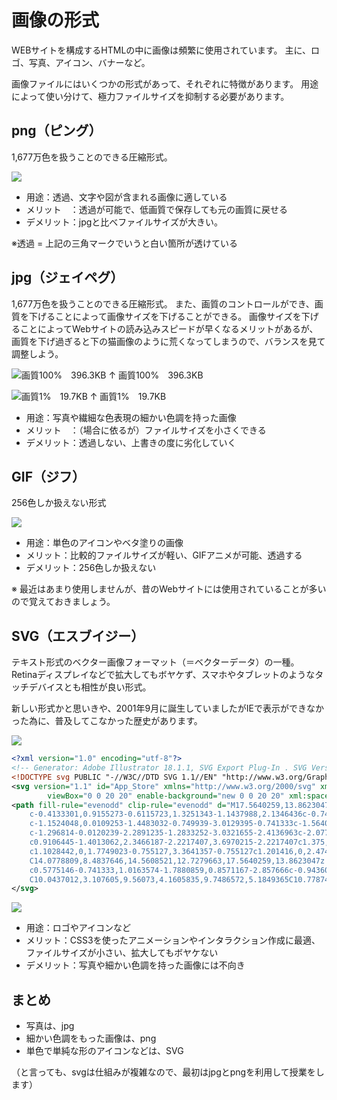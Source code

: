 # 画像の形式

WEBサイトを構成するHTMLの中に画像は頻繁に使用されています。
主に、ロゴ、写真、アイコン、バナーなど。

画像ファイルにはいくつかの形式があって、それぞれに特徴があります。
用途によって使い分けて、極力ファイルサイズを抑制する必要があります。



## png（ピング）

1,677万色を扱うことのできる圧縮形式。


![](https://paper-attachments.dropbox.com/s_3066FA23A18E1433BC4D48A1112B9F0C6A766C9E0917C880D3A50377E5D58EB4_1520564650145_.png)

- 用途：透過、文字や図が含まれる画像に適している
- メリット　：透過が可能で、低画質で保存しても元の画質に戻せる
- デメリット：jpgと比べファイルサイズが大きい。

※透過 = 上記の三角マークでいうと白い箇所が透けている


## jpg（ジェイペグ）

1,677万色を扱うことのできる圧縮形式。
また、画質のコントロールができ、画質を下げることによって画像サイズを下げることができる。
画像サイズを下げることによってWebサイトの読み込みスピードが早くなるメリットがあるが、画質を下げ過ぎると下の猫画像のように荒くなってしまうので、バランスを見て調整しよう。


![画質100%　396.3KB](https://paper-attachments.dropbox.com/s_3066FA23A18E1433BC4D48A1112B9F0C6A766C9E0917C880D3A50377E5D58EB4_1520565139603_JPG100.jpg)
↑ 画質100%　396.3KB

![画質1%　19.7KB](https://paper-attachments.dropbox.com/s_3066FA23A18E1433BC4D48A1112B9F0C6A766C9E0917C880D3A50377E5D58EB4_1520600118671_JPG1.jpg)
↑ 画質1%　19.7KB

- 用途：写真や繊細な色表現の細かい色調を持った画像
- メリット　：（場合に依るが）ファイルサイズを小さくできる
- デメリット：透過しない、上書きの度に劣化していく



## GIF（ジフ）

256色しか扱えない形式

![](https://paper-attachments.dropbox.com/s_6DC39C02081D2F0F89C1BB40AC805C4C3DCC6DA94D1CE0AB6A7FB3CF3041E463_1522748984150_2.png)


- 用途：単色のアイコンやベタ塗りの画像
- メリット：比較的ファイルサイズが軽い、GIFアニメが可能、透過する
- デメリット：256色しか扱えない

※ 最近はあまり使用しませんが、昔のWebサイトには使用されていることが多いので覚えておきましょう。



## SVG（エスブイジー）

テキスト形式のベクター画像フォーマット（＝ベクターデータ）の一種。
Retinaディスプレイなどで拡大してもボヤケず、スマホやタブレットのようなタッチデバイスとも相性が良い形式。

新しい形式かと思いきや、2001年9月に誕生していましたがIEで表示ができなかった為に、普及してこなかった歴史があります。



![](https://paper-attachments.dropbox.com/s_6DC39C02081D2F0F89C1BB40AC805C4C3DCC6DA94D1CE0AB6A7FB3CF3041E463_1522989265487_svg.png)



```xml
<?xml version="1.0" encoding="utf-8"?>
<!-- Generator: Adobe Illustrator 18.1.1, SVG Export Plug-In . SVG Version: 6.00 Build 0)  -->
<!DOCTYPE svg PUBLIC "-//W3C//DTD SVG 1.1//EN" "http://www.w3.org/Graphics/SVG/1.1/DTD/svg11.dtd">
<svg version="1.1" id="App_Store" xmlns="http://www.w3.org/2000/svg" xmlns:xlink="http://www.w3.org/1999/xlink" x="0px" y="0px"
        viewBox="0 0 20 20" enable-background="new 0 0 20 20" xml:space="preserve">
<path fill-rule="evenodd" clip-rule="evenodd" d="M17.5640259,13.8623047
    c-0.4133301,0.9155273-0.6115723,1.3251343-1.1437988,2.1346436c-0.7424927,1.1303711-1.7894897,2.5380249-3.086853,2.5500488
    c-1.1524048,0.0109253-1.4483032-0.749939-3.0129395-0.741333c-1.5640259,0.008606-1.8909302,0.755127-3.0438843,0.7442017
    c-1.296814-0.0120239-2.2891235-1.2833252-3.0321655-2.4136963c-2.0770874-3.1607666-2.2941895-6.8709106-1.0131836-8.8428955
    c0.9106445-1.4013062,2.3466187-2.2217407,3.6970215-2.2217407c1.375,0,2.239502,0.7539673,3.3761597,0.7539673
    c1.1028442,0,1.7749023-0.755127,3.3641357-0.755127c1.201416,0,2.4744263,0.6542969,3.3816528,1.7846069
    C14.0778809,8.4837646,14.5608521,12.7279663,17.5640259,13.8623047z M12.4625244,3.8076782
    c0.5775146-0.741333,1.0163574-1.7880859,0.8571167-2.857666c-0.9436035,0.0653076-2.0470581,0.6651611-2.6912842,1.4477539
    C10.0437012,3.107605,9.56073,4.1605835,9.7486572,5.1849365C10.7787476,5.2164917,11.8443604,4.6011963,12.4625244,3.8076782z"/>
</svg>
```


![](https://paper-attachments.dropbox.com/s_3066FA23A18E1433BC4D48A1112B9F0C6A766C9E0917C880D3A50377E5D58EB4_1520569516077_app-store.svg)



- 用途：ロゴやアイコンなど
- メリット：CSS3を使ったアニメーションやインタラクション作成に最適、ファイルサイズが小さい、拡大してもボヤケない
- デメリット：写真や細かい色調を持った画像には不向き



## まとめ


- 写真は、jpg
- 細かい色調をもった画像は、png
- 単色で単純な形のアイコンなどは、SVG

（と言っても、svgは仕組みが複雑なので、最初はjpgとpngを利用して授業をします）


